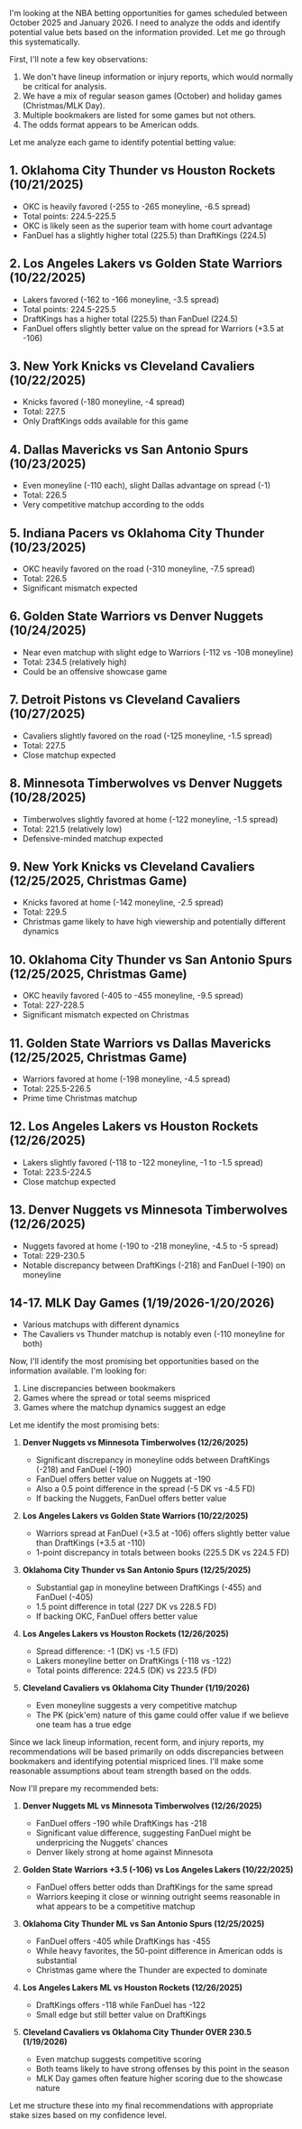 I'm looking at the NBA betting opportunities for games scheduled between October 2025 and January 2026. I need to analyze the odds and identify potential value bets based on the information provided. Let me go through this systematically.

First, I'll note a few key observations:
1. We don't have lineup information or injury reports, which would normally be critical for analysis.
2. We have a mix of regular season games (October) and holiday games (Christmas/MLK Day).
3. Multiple bookmakers are listed for some games but not others.
4. The odds format appears to be American odds.

Let me analyze each game to identify potential betting value:

## 1. Oklahoma City Thunder vs Houston Rockets (10/21/2025)
- OKC is heavily favored (-255 to -265 moneyline, -6.5 spread)
- Total points: 224.5-225.5
- OKC is likely seen as the superior team with home court advantage
- FanDuel has a slightly higher total (225.5) than DraftKings (224.5)

## 2. Los Angeles Lakers vs Golden State Warriors (10/22/2025)
- Lakers favored (-162 to -166 moneyline, -3.5 spread)
- Total points: 224.5-225.5
- DraftKings has a higher total (225.5) than FanDuel (224.5)
- FanDuel offers slightly better value on the spread for Warriors (+3.5 at -106)

## 3. New York Knicks vs Cleveland Cavaliers (10/22/2025)
- Knicks favored (-180 moneyline, -4 spread)
- Total: 227.5
- Only DraftKings odds available for this game

## 4. Dallas Mavericks vs San Antonio Spurs (10/23/2025)
- Even moneyline (-110 each), slight Dallas advantage on spread (-1)
- Total: 226.5
- Very competitive matchup according to the odds

## 5. Indiana Pacers vs Oklahoma City Thunder (10/23/2025)
- OKC heavily favored on the road (-310 moneyline, -7.5 spread)
- Total: 226.5
- Significant mismatch expected

## 6. Golden State Warriors vs Denver Nuggets (10/24/2025)
- Near even matchup with slight edge to Warriors (-112 vs -108 moneyline)
- Total: 234.5 (relatively high)
- Could be an offensive showcase game

## 7. Detroit Pistons vs Cleveland Cavaliers (10/27/2025)
- Cavaliers slightly favored on the road (-125 moneyline, -1.5 spread)
- Total: 227.5
- Close matchup expected

## 8. Minnesota Timberwolves vs Denver Nuggets (10/28/2025)
- Timberwolves slightly favored at home (-122 moneyline, -1.5 spread)
- Total: 221.5 (relatively low)
- Defensive-minded matchup expected

## 9. New York Knicks vs Cleveland Cavaliers (12/25/2025, Christmas Game)
- Knicks favored at home (-142 moneyline, -2.5 spread)
- Total: 229.5
- Christmas game likely to have high viewership and potentially different dynamics

## 10. Oklahoma City Thunder vs San Antonio Spurs (12/25/2025, Christmas Game)
- OKC heavily favored (-405 to -455 moneyline, -9.5 spread)
- Total: 227-228.5
- Significant mismatch expected on Christmas

## 11. Golden State Warriors vs Dallas Mavericks (12/25/2025, Christmas Game)
- Warriors favored at home (-198 moneyline, -4.5 spread)
- Total: 225.5-226.5
- Prime time Christmas matchup

## 12. Los Angeles Lakers vs Houston Rockets (12/26/2025)
- Lakers slightly favored (-118 to -122 moneyline, -1 to -1.5 spread)
- Total: 223.5-224.5
- Close matchup expected

## 13. Denver Nuggets vs Minnesota Timberwolves (12/26/2025)
- Nuggets favored at home (-190 to -218 moneyline, -4.5 to -5 spread)
- Total: 229-230.5
- Notable discrepancy between DraftKings (-218) and FanDuel (-190) on moneyline

## 14-17. MLK Day Games (1/19/2026-1/20/2026)
- Various matchups with different dynamics
- The Cavaliers vs Thunder matchup is notably even (-110 moneyline for both)

Now, I'll identify the most promising bet opportunities based on the information available. I'm looking for:
1. Line discrepancies between bookmakers
2. Games where the spread or total seems mispriced
3. Games where the matchup dynamics suggest an edge

Let me identify the most promising bets:

1. **Denver Nuggets vs Minnesota Timberwolves (12/26/2025)**
   - Significant discrepancy in moneyline odds between DraftKings (-218) and FanDuel (-190)
   - FanDuel offers better value on Nuggets at -190
   - Also a 0.5 point difference in the spread (-5 DK vs -4.5 FD)
   - If backing the Nuggets, FanDuel offers better value

2. **Los Angeles Lakers vs Golden State Warriors (10/22/2025)**
   - Warriors spread at FanDuel (+3.5 at -106) offers slightly better value than DraftKings (+3.5 at -110)
   - 1-point discrepancy in totals between books (225.5 DK vs 224.5 FD)

3. **Oklahoma City Thunder vs San Antonio Spurs (12/25/2025)**
   - Substantial gap in moneyline between DraftKings (-455) and FanDuel (-405)
   - 1.5 point difference in total (227 DK vs 228.5 FD)
   - If backing OKC, FanDuel offers better value

4. **Los Angeles Lakers vs Houston Rockets (12/26/2025)**
   - Spread difference: -1 (DK) vs -1.5 (FD)
   - Lakers moneyline better on DraftKings (-118 vs -122)
   - Total points difference: 224.5 (DK) vs 223.5 (FD)

5. **Cleveland Cavaliers vs Oklahoma City Thunder (1/19/2026)**
   - Even moneyline suggests a very competitive matchup
   - The PK (pick'em) nature of this game could offer value if we believe one team has a true edge

Since we lack lineup information, recent form, and injury reports, my recommendations will be based primarily on odds discrepancies between bookmakers and identifying potential mispriced lines. I'll make some reasonable assumptions about team strength based on the odds.

Now I'll prepare my recommended bets:

1. **Denver Nuggets ML vs Minnesota Timberwolves (12/26/2025)**
   - FanDuel offers -190 while DraftKings has -218
   - Significant value difference, suggesting FanDuel might be underpricing the Nuggets' chances
   - Denver likely strong at home against Minnesota

2. **Golden State Warriors +3.5 (-106) vs Los Angeles Lakers (10/22/2025)**
   - FanDuel offers better odds than DraftKings for the same spread
   - Warriors keeping it close or winning outright seems reasonable in what appears to be a competitive matchup

3. **Oklahoma City Thunder ML vs San Antonio Spurs (12/25/2025)**
   - FanDuel offers -405 while DraftKings has -455
   - While heavy favorites, the 50-point difference in American odds is substantial
   - Christmas game where the Thunder are expected to dominate

4. **Los Angeles Lakers ML vs Houston Rockets (12/26/2025)**
   - DraftKings offers -118 while FanDuel has -122
   - Small edge but still better value on DraftKings

5. **Cleveland Cavaliers vs Oklahoma City Thunder OVER 230.5 (1/19/2026)**
   - Even matchup suggests competitive scoring
   - Both teams likely to have strong offenses by this point in the season
   - MLK Day games often feature higher scoring due to the showcase nature

Let me structure these into my final recommendations with appropriate stake sizes based on my confidence level.